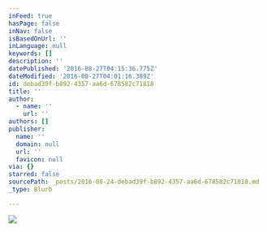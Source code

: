 ```yaml
---
inFeed: true
hasPage: false
inNav: false
isBasedOnUrl: ''
inLanguage: null
keywords: []
description: ''
datePublished: '2016-08-27T04:15:36.775Z'
dateModified: '2016-08-27T04:01:16.389Z'
id: debad39f-b892-4357-aa6d-678582c71818
title: ''
author:
  - name: ''
    url: ''
authors: []
publisher:
  name: ''
  domain: null
  url: ''
  favicon: null
via: {}
starred: false
sourcePath: _posts/2016-08-24-debad39f-b892-4357-aa6d-678582c71818.md
_type: Blurb

---
```

![](https://the-grid-user-content.s3-us-west-2.amazonaws.com/83ad370d-d330-4309-984b-d1a026fdc73c.jpg)